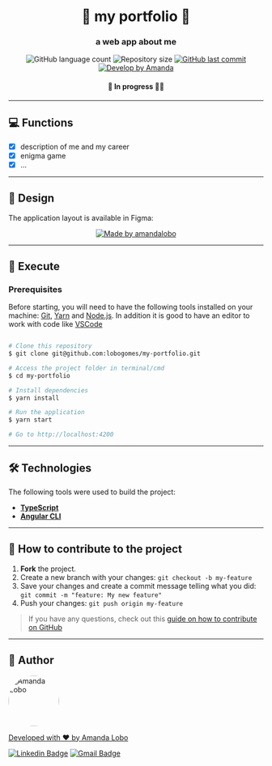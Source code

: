 

<h1 align="center">
    🌈 my portfolio 🌈
</h1>

<h3 align="center">
    a web app about me 
</h3>

<p align="center">
  <img alt="GitHub language count" src="https://img.shields.io/github/languages/count/lobogomes/my-portfolio?color=%2304D361">

  <img alt="Repository size" src="https://img.shields.io/github/repo-size/lobogomes/my-portfolio">
  
  <a href="https://github.com/lobogomes/mm-money/commits/master">
    <img alt="GitHub last commit" src="https://img.shields.io/github/last-commit/lobogomes/my-portfolio">
  </a>
    

  <a href="https://github.com/lobogomes">
    <img alt="Develop by Amanda" src="https://img.shields.io/badge/develop%20by-Amanda Lobo-%237519C1">
  </a>
  
</p>

<h4 align="center">
	 🚧 In progress 🚀🚧
</h4>

---

## 💻 Functions

  - [x] description of me and my career
  - [x] enigma game
  - [x] ...

---

## 🎨 Design

The application layout is available in Figma:

<p align="center">
	<a href="https://www.figma.com/file/lKNiWA8DsIpbYZqkdhzo1m/mm-money-app?node-id=0%3A1">
  	<img alt="Made by amandalobo" src="https://img.shields.io/badge/Acessar%20Layout%20-Figma-%2304D361">
	</a>
</p>


<!--<p align="center" style="display: flex; align-items: flex-start; justify-content: center;">
  <img alt="mm money" title="mm money" src="src/assets/Início.svg" height="400px">
  <img alt="mm money" title="mm money" src="src/assets/Home.svg" height="400px">
  <img alt="mm money" title="mm money" src="src/assets/Cadastro.svg" height="400px">
  <img alt="mm money" title="mm money" src="src/assets/Resumo.svg" height="400px">
</p>-->

---

## 🚀 Execute

### Prerequisites

Before starting, you will need to have the following tools installed on your machine:
[Git](https://git-scm.com), [Yarn](https://yarnpkg.com) and [Node.js](https://nodejs.org/en/).
In addition it is good to have an editor to work with code like [VSCode](https://code.visualstudio.com/)

```bash

# Clone this repository
$ git clone git@github.com:lobogomes/my-portfolio.git

# Access the project folder in terminal/cmd
$ cd my-portfolio

# Install dependencies
$ yarn install

# Run the application
$ yarn start

# Go to http://localhost:4200

```
---

## 🛠 Technologies

The following tools were used to build the project:

-   **[TypeScript](https://www.typescriptlang.org/)**
-   **[Angular CLI](https://angular.io/cli)**

---

## 💪 How to contribute to the project

1. **Fork** the project.
2. Create a new branch with your changes: `git checkout -b my-feature`
3. Save your changes and create a commit message telling what you did: `git commit -m "feature: My new feature"`
4. Push your changes: `git push origin my-feature`
> If you have any questions, check out this [guide on how to contribute on GitHub](./CONTRIBUTING.md)

---

## 🦸 Author
<a href="https://github.com/lobogomes">
 <img style="border-radius: 50%;" src="https://avatars.githubusercontent.com/u/111708856?v=4" width="100px;" alt="Amanda Lobo"/>

Developed with ❤️ by Amanda Lobo

[![Linkedin Badge](https://img.shields.io/badge/-Amanda-blue?style=flat-square&logo=Linkedin&logoColor=white&link=https://www.linkedin.com/in/amandalobogomes/)](https://www.linkedin.com/in/amandalobogomes/) 
[![Gmail Badge](https://img.shields.io/badge/-8lobogomes@gmail.com-c14438?style=flat-square&logo=Gmail&logoColor=white&link=mailto:8lobogomes@gmail.com)](mailto:8lobogomes@gmail.com)

